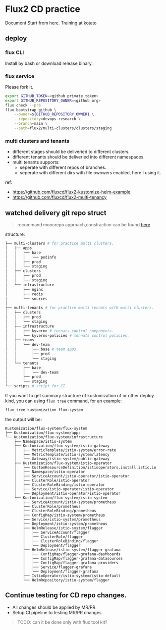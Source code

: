 Flux2 CD practice
===

Document Start from [here](https://fluxcd.io/docs/get-started/).
Training at kotato

## deploy

### flux CLI

Install by bash or download release binary.

### flux service

Please fork it.

```bash
export GITHUB_TOKEN=<github private token>
export GITHUB_REPOSITORY_OWNER=<github org>
flux check --pre
flux bootstrap github \
    --owner=${GITHUB_REPOSITORY_OWNER} \
    --repository=devops-research \
    --branch=main \
    --path=flux2/multi-clusters/clusters/staging
```

### multi clusters and tenants

- different stages should be deliveried to different clusters.
- different tenants should be deliveried into different namespaces.
- multi tenants supports:
  - seperate with different repos of branches.
  - seperate with different dirs with file ownwers enabled, here I using it.

ref: 
- https://github.com/fluxcd/flux2-kustomize-helm-example
- https://github.com/fluxcd/flux2-multi-tenancy

## watched delivery git repo struct

> recommand monorepo approach,constraction can be found [here](https://fluxcd.io/docs/guides/repository-structure/#delivery-management).

structure:
```bash
├── multi-clusters # for practice multi clusters.
│   ├── apps
│   │   ├── base
│   │   │   └── podinfo
│   │   ├── prod
│   │   └── staging
│   ├── clusters
│   │   ├── prod
│   │   └── staging
│   └── infrastructure
│       ├── nginx
│       ├── redis
│       └── sources
|
├── multi-tenants # for practice multi tennats with multi clusters.
│   ├── clusters
│   │   ├── prod
│   │   └── staging
│   ├── infrastructure
│   │   ├── kyverno # tennats control components.
│   │   └── kyverno-policies # tennats control policies.
│   ├── teams
│   │   └── dev-team
│   │       ├── base # team apps.
│   │       ├── prod
│   │       └── staging
│   └── tenants
│       ├── base
│       │   └── dev-team
│       ├── prod
│       └── staging
└── scripts # script for CI.
```

If you want to get summary structure of kustomization of or other deploy kind, you can using `flux tree` command, for an example:
```bash
flux tree kustomization flux-system
```
the output will be: 
```
Kustomization/flux-system/flux-system
├── Kustomization/flux-system/apps
└── Kustomization/flux-system/infrastructure
    ├── Namespace/istio-system
    ├── Kustomization/flux-system/istio-gateway
    │   ├── MetricTemplate/istio-system/error-rate
    │   ├── MetricTemplate/istio-system/latency
    │   └── Gateway/istio-system/public-gateway
    ├── Kustomization/flux-system/istio-operator
    │   ├── CustomResourceDefinition/istiooperators.install.istio.io
    │   ├── Namespace/istio-operator
    │   ├── ServiceAccount/istio-operator/istio-operator
    │   ├── ClusterRole/istio-operator
    │   ├── ClusterRoleBinding/istio-operator
    │   ├── Service/istio-operator/istio-operator
    │   └── Deployment/istio-operator/istio-operator
    └── Kustomization/flux-system/istio-system
        ├── ServiceAccount/istio-system/prometheus
        ├── ClusterRole/prometheus
        ├── ClusterRoleBinding/prometheus
        ├── ConfigMap/istio-system/prometheus
        ├── Service/istio-system/prometheus
        ├── Deployment/istio-system/prometheus
        ├── HelmRelease/istio-system/flagger
        │   ├── ServiceAccount/flagger
        │   ├── ClusterRole/flagger
        │   ├── ClusterRoleBinding/flagger
        │   └── Deployment/flagger
        ├── HelmRelease/istio-system/flagger-grafana
        │   ├── ConfigMap/flagger-grafana-dashboards
        │   ├── ConfigMap/flagger-grafana-datasources
        │   ├── ConfigMap/flagger-grafana-providers
        │   ├── Service/flagger-grafana
        │   └── Deployment/flagger-grafana
        ├── IstioOperator/istio-system/istio-default
        └── HelmRepository/istio-system/flagger

```

## Continue testing for CD repo changes.

- All changes should be applied by MR/PR.
- Setup CI pipeline to testing MR/PR changes.

> TODO: can it be done only with flux tool kit?